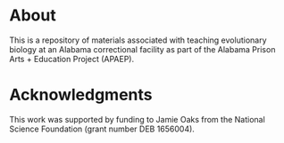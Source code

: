# About

This is a repository of materials associated with teaching evolutionary biology
at an Alabama correctional facility as part of the Alabama Prison Arts +
Education Project (APAEP).

# Acknowledgments

This work was supported by funding to Jamie Oaks from the National Science
Foundation (grant number DEB 1656004).
